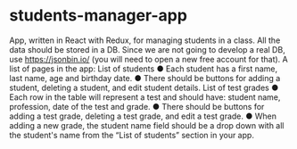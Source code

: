 # students-manager-app
App, written in React with Redux, for managing students in a class.
All the data should be stored in a DB. Since we are not going to develop a real DB, use
https://jsonbin.io/ (you will need to open a new free account for that). A list of pages in the app:
List of students
● Each student has a first name, last name, age and birthday date.
● There should be buttons for adding a student, deleting a student, and edit student
details.
List of test grades
● Each row in the table will represent a test and should have: student name, profession,
date of the test and grade.
● There should be buttons for adding a test grade, deleting a test grade, and edit a test
grade.
● When adding a new grade, the student name field should be a drop down with all the
student's name from the “List of students” section in your app.
